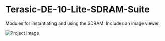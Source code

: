 # Terasic-DE-10-Lite-SDRAM-Suite
Modules for instantiating and using the SDRAM. Includes an image viewer.

![Project Image](https://github.com/iandailis/Terasic-DE-10-Lite-SDRAM-Suite/blob/main/docs/project.jpg)

